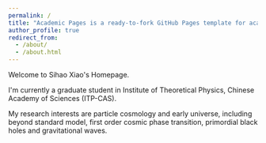 ```yaml
---
permalink: /
title: "Academic Pages is a ready-to-fork GitHub Pages template for academic personal websites"
author_profile: true
redirect_from: 
  - /about/
  - /about.html
---
```


Welcome to Sihao Xiao's Homepage.

I'm currently a graduate student in Institute of Theoretical Physics, Chinese Academy of Sciences (ITP-CAS).

My research interests are particle cosmology and early universe, including beyond standard model, first order cosmic phase transition, primordial black holes and gravitational waves.